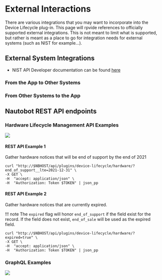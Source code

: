 # External Interactions
There are various integrations that you may want to incorporate into the Device Lifecycle plug-in.  This page will rpvide references to officially supported external integrations.  This is not meant to limit what is supported, but rather is meant as a place to go for integration needs for external systems (such as NIST for example...).

## External System Integrations
* NIST API Developer documentation can be found [here](https://nvd.nist.gov/developers/start-here#:~:text=Request%20an%20API%20Key%201%20On%20the%20API,above%20for%20an%20email%20from%20nvd-noreply%40nist.gov.%20More%20items)
### From the App to Other Systems

### From Other Systems to the App

## Nautobot REST API endpoints

### Hardware Lifecycle Management API Examples

![](../images/lcm_hardware_api_view.png)

#### REST API Example 1

Gather hardware notices that will be end of support by the end of 2021

```shell
curl "http://$NBHOST/api/plugins/device-lifecycle/hardware/?end_of_support__lte=2021-12-31" \
-X GET \
-H  "accept: application/json" \
-H  "Authorization: Token $TOKEN" | json_pp
```

#### REST API Example 2

Gather hardware notices that are currently expired.

!!! note
    The `expired` flag will honor `end_of_support` if the field exist for the record. If the field does not exist, `end_of_sale` will be used as the expired field.

```shell
curl "http://$NBHOST/api/plugins/device-lifecycle/hardware/?expired=true" \
-X GET \
-H  "accept: application/json" \
-H  "Authorization: Token $TOKEN" | json_pp
```

### GraphQL Examples

![](../images/lcm_hardware_graphql.png)
